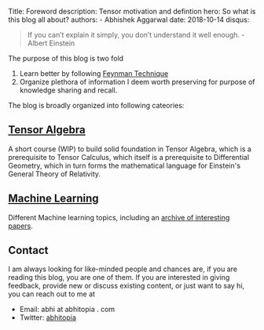 Title: Foreword
description: Tensor motivation and defintion
hero: So what is this blog all about?
authors:
    - Abhishek Aggarwal
date: 2018-10-14
disqus:


 > If you can’t explain it simply, you don’t understand it well enough. - Albert Einstein

 The purpose of this blog is two fold

 1. Learn better by following [Feynman Technique](https://www.youtube.com/watch?v=_f-qkGJBPts)
 2. Organize plethora of information I deem worth preserving for purpose of knowledge sharing and recall.


The blog is broadly organized into following cateories:
## [Tensor Algebra](/TensorAlgebra/Chap1/)
A short course (WIP) to build solid foundation in Tensor Algebra, which is a prerequisite to Tensor Calculus, which itself is a prerequisite to Differential Geometry, which in turn forms the mathematical language for Einstein's General Theory of Relativity.

## [Machine Learning](/ML/Concepts/misc)
Different Machine learning topics, including an [archive of interesting papers](/ML/Concepts/misc).

## Contact
I am always looking for like-minded people and chances are, if you are reading this blog, you are one of them. If you are interested in giving feedback, provide new or discuss existing content, or just want to say hi, you can reach out to me at 

- Email: abhi at abhitopia . com
- Twitter: [abhitopia](https://twitter.com/abhitopia)